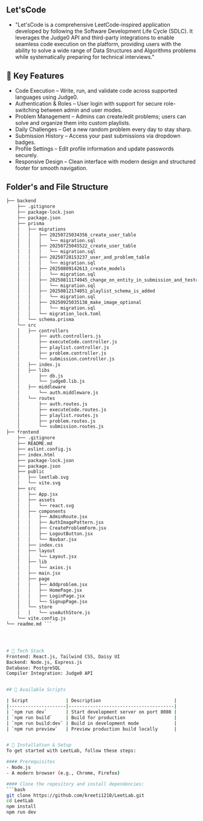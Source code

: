 <!-- # LeetLab
### A Coding Practice Platform
#### Users can solve listed problems on this platform.

#### Users can view their leaderboard position, score, total solved questions, and rank.

## Technologies and Software Used to Build This Platform
### Backend
#### Node.js

#### Express.js – Used to create the server for the website.

#### Prisma – Used as an ORM to interact between the database and the server.

#### PostgreSQL – Used as the SQL-based database (Note: PostgreSQL is not a NoSQL database).

#### bcryptjs – Used to hash (encrypt) user passwords securely.

#### dotenv – Used to configure environment variables in the server using the .env file.


### installed
## install docker and docker compose also install judge0 for validation and check

npx prisma studio
- These four schema is used in User
Problem
Submission
TestCaseResult
ProblemSolved  this project

//Backend is completed for my leetlab project. -->


## Let'sCode
- "Let'sCode is a comprehensive LeetCode-inspired application developed by following the Software Development Life Cycle (SDLC). It leverages the Judge0 API and third-party integrations to enable seamless code execution on the platform, providing users with the ability to solve a wide range of Data Structures and Algorithms problems while systematically preparing for technical interviews."



## 🌟 Key Features
- Code Execution – Write, run, and validate code across supported languages using Judge0.
- Authentication & Roles – User login with support for secure role-switching between admin and user modes.
- Problem Management – Admins can create/edit problems; users can solve and organize them into custom playlists.
- Daily Challenges – Get a new random problem every day to stay sharp.
- Submission History – Access your past submissions via dropdown badges.
- Profile Settings – Edit profile information and update passwords securely.
- Responsive Design – Clean interface with modern design and structured footer for smooth navigation.


## Folder's and File Structure
```bash
├── backend
    ├── .gitignore
    ├── package-lock.json
    ├── package.json
    ├── prisma
    │   ├── migrations
    │   │   ├── 20250725034356_create_user_table
    │   │   │   └── migration.sql
    │   │   ├── 20250725045522_create_user_table
    │   │   │   └── migration.sql
    │   │   ├── 20250728153237_user_and_problem_table
    │   │   │   └── migration.sql
    │   │   ├── 20250809142613_create_models
    │   │   │   └── migration.sql
    │   │   ├── 20250811174945_change_on_entity_in_submission_and_testcase_table
    │   │   │   └── migration.sql
    │   │   ├── 20250812174051_playlist_schema_is_added
    │   │   │   └── migration.sql
    │   │   ├── 20250925035138_make_image_optional
    │   │   │   └── migration.sql
    │   │   └── migration_lock.toml
    │   └── schema.prisma
    └── src
    │   ├── controllers
    │       ├── auth.controllers.js
    │       ├── executeCode.controller.js
    │       ├── playlist.controller.js
    │       ├── problem.controller.js
    │       └── submission.controller.js
    │   ├── index.js
    │   ├── libs
    │       ├── db.js
    │       └── judge0.lib.js
    │   ├── middleware
    │       └── auth.middleware.js
    │   └── routes
    │       ├── auth.routes.js
    │       ├── executeCode.routes.js
    │       ├── playlist.routes.js
    │       ├── problem.routes.js
    │       └── submission.routes.js
├── frontend
    ├── .gitignore
    ├── README.md
    ├── eslint.config.js
    ├── index.html
    ├── package-lock.json
    ├── package.json
    ├── public
    │   ├── leetlab.svg
    │   └── vite.svg
    ├── src
    │   ├── App.jsx
    │   ├── assets
    │   │   └── react.svg
    │   ├── components
    │   │   ├── AdminRoute.jsx
    │   │   ├── AuthImagePattern.jsx
    │   │   ├── CreateProblemForm.jsx
    │   │   ├── LogoutButton.jsx
    │   │   └── Navbar.jsx
    │   ├── index.css
    │   ├── layout
    │   │   └── Layout.jsx
    │   ├── lib
    │   │   └── axios.js
    │   ├── main.jsx
    │   ├── page
    │   │   ├── Addproblem.jsx
    │   │   ├── HomePage.jsx
    │   │   ├── LoginPage.jsx
    │   │   └── SignupPage.jsx
    │   └── store
    │   │   └── useAuthStore.js
    └── vite.config.js
└── readme.md ```




# 🧰 Tech Stack
Frontend: React.js, Tailwind CSS, Daisy UI
Backend: Node.js, Express.js
Database: PostgreSQL
Compiler Integration: Judge0 API


## 📜 Available Scripts

| Script              | Description                           |
|---------------------|---------------------------------------|
| `npm run dev`       | Start development server on port 8080 |
| `npm run build`     | Build for production                  |
| `npm run build:dev` | Build in development mode             |
| `npm run preview`   | Preview production build locally      |


# 🚀 Installation & Setup
To get started with LeetLab, follow these steps:

#### Prerequisites
- Node.js
- A modern browser (e.g., Chrome, Firefox)

#### Clone the repository and install dependencies:  
```bash
git clone https://github.com/kreeti1210/LeetLab.git
cd LeetLab
npm install
npm run dev


